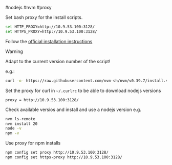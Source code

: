 #nodejs #nvm #proxy 

Set bash proxy for the install scripts.

```bash
set HTTP_PROXY=http://10.9.53.100:3128/
set HTTPS_PROXY=http://10.9.53.100:3128/
```

Follow the [official installation instructions](https://nodejs.org/en/download/package-manager)

> [!warning]
> Adapt to the current version number of the script!

e.g.:

```bash
curl -o- https://raw.githubusercontent.com/nvm-sh/nvm/v0.39.7/install.sh | bash
```

Set the proxy for curl in ```~/.curlrc``` to be able to download nodejs versions

```
proxy = http://10.9.53.100:3128/
```

Check available versios and install and use a nodejs version e.g.

```bash
nvm ls-remote
nvm install 20
node -v
npm -v
```

Use proxy for npm installs

```bash
npm config set proxy http://10.9.53.100:3128/
npm config set https-proxy http://10.9.53.100:3128/
```


